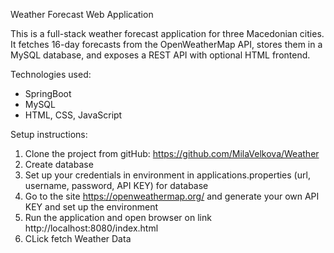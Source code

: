 Weather Forecast Web Application

This is a full-stack weather forecast application for three Macedonian cities. It fetches 16-day forecasts from the OpenWeatherMap API, stores them in a MySQL database, and exposes a REST API with optional HTML frontend.

Technologies used:

- SpringBoot
- MySQL
- HTML, CSS, JavaScript

Setup instructions:

1. Clone the project from gitHub: https://github.com/MilaVelkova/Weather
2. Create database
3. Set up your credentials in environment in applications.properties (url, username, password, API KEY) for database 
4. Go to the site https://openweathermap.org/ and generate your own API KEY and set up the environment
5. Run the application and open browser on link http://localhost:8080/index.html
6. CLick fetch Weather Data
